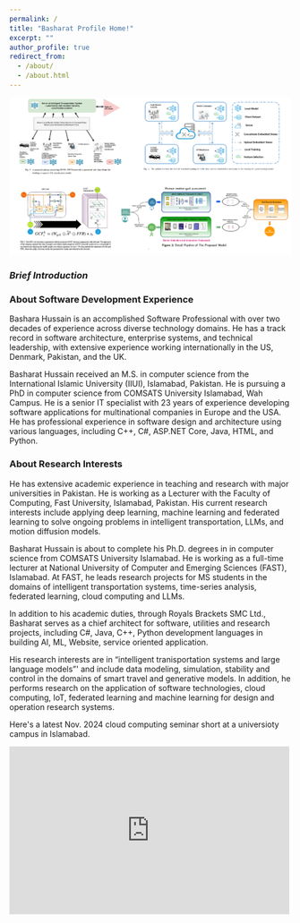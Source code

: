 ```yaml
---
permalink: /
title: "Basharat Profile Home!"
excerpt: ""
author_profile: true
redirect_from:
  - /about/
  - /about.html
---
```


![1pager](https://raw.githubusercontent.com/basharatphd/basharatphd.github.io/refs/heads/master/images/banner.png)

### ***Brief Introduction*** 

### About Software Development Experience 
 Bashara Hussain is an accomplished Software Professional with over two decades of experience across diverse technology domains. He has a track record in software architecture, enterprise systems, and technical leadership, with extensive experience working internationally in the US, Denmark, Pakistan, and the UK.
 
Basharat Hussain received an M.S. in computer science from the International Islamic University (IIUI), Islamabad, Pakistan. He is pursuing a PhD in computer science from COMSATS University Islamabad, Wah Campus. He is a senior IT specialist with 23 years of experience developing software applications for multinational companies in Europe and the USA. He has professional experience in software design and architecture using various languages, including C++, C\#, ASP.NET Core, Java, HTML, and Python. 

### About Research Interests

He has extensive academic experience in teaching and research with major universities in Pakistan. He is working as a Lecturer with the Faculty of Computing, Fast University, Islamabad, Pakistan. His current research interests include applying deep learning, machine learning and federated learning to solve ongoing problems in intelligent transportation, LLMs, and motion diffusion models.

Basharat Hussain is about to complete his Ph.D. degrees in in computer science from COMSATS University Islamabad. He is working as a full-time lecturer at National University of Computer and Emerging Sciences (FAST), Islamabad. At FAST, he leads research projects for MS students in the domains of intelligent transportation systems, time-series analysis, federated learning, cloud computing and LLMs.

In addition to his academic duties, through Royals Brackets SMC Ltd., Basharat serves as a chief architect for software, utilities and research projects, including C#, Java, C++, Python development languages in building AI, ML, Website, service oriented application.

His research interests are in “intelligent tranisportation systems and large language models”' and include data modeling, simulation, stability and control in the domains of smart travel and generative models. In addition, he performs research on the application of software technologies, cloud computing, IoT, federated learning and machine learning for design and operation research systems.

Here's a latest Nov. 2024 cloud computing seminar short at a universioty campus in Islamabad.

<iframe width="500" height="300" src="https://www.youtube.com/embed/DE4ExTba4fo" title="Cloud seminar video 2024" frameborder="0" allow="accelerometer; autoplay; clipboard-write; encrypted-media; gyroscope; picture-in-picture; web-share" referrerpolicy="strict-origin-when-cross-origin" allowfullscreen></iframe>

